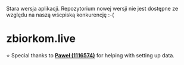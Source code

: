 Stara wersja aplikacji. Repozytorium nowej wersji nie jest dostępne ze względu na naszą wścpiską konkurencję :-(



# zbiorkom.live

⭐ Special thanks to **[Paweł (1116574)](https://github.com/1116574/)** for helping with setting up data.
